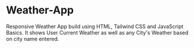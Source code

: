 # Weather-App
Responsive Weather App build using HTML, Tailwind CSS and JavaScript Basics. It shows User Current Weather as well as any City's Weather based on city name entered. 
